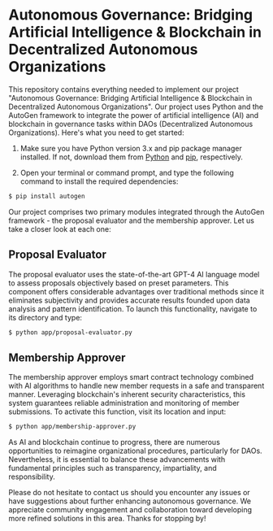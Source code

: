 # Autonomous Governance: Bridging Artificial Intelligence & Blockchain in Decentralized Autonomous Organizations

This repository contains everything needed to implement our project "Autonomous Governance: Bridging Artificial Intelligence & Blockchain in Decentralized Autonomous Organizations". Our project uses Python and the AutoGen framework to integrate the power of artificial intelligence (AI) and blockchain in governance tasks within DAOs (Decentralized Autonomous Organizations). Here's what you need to get started:

1. Make sure you have Python version 3.x and pip package manager installed. If not, download them from [Python](https://www.python.org/downloads/) and [pip](https://bootstrap.pypa.io/get-pip.py), respectively.

2. Open your terminal or command prompt, and type the following command to install the required dependencies:

```sh
$ pip install autogen
```

Our project comprises two primary modules integrated through the AutoGen framework - the proposal evaluator and the membership approver. Let us take a closer look at each one:

## Proposal Evaluator
The proposal evaluator uses the state-of-the-art GPT-4 AI language model to assess proposals objectively based on preset parameters. This component offers considerable advantages over traditional methods since it eliminates subjectivity and provides accurate results founded upon data analysis and pattern identification.
To launch this functionality, navigate to its directory and type:
```sh
$ python app/proposal-evaluator.py
```

## Membership Approver
The membership approver employs smart contract technology combined with AI algorithms to handle new member requests in a safe and transparent manner. Leveraging blockchain's inherent security characteristics, this system guarantees reliable administration and monitoring of member submissions.
To activate this function, visit its location and input:
```sh
$ python app/membership-approver.py
```

As AI and blockchain continue to progress, there are numerous opportunities to reimagine organizational procedures, particularly for DAOs. Nevertheless, it is essential to balance these advancements with fundamental principles such as transparency, impartiality, and responsibility.

Please do not hesitate to contact us should you encounter any issues or have suggestions about further enhancing autonomous governance. We appreciate community engagement and collaboration toward developing more refined solutions in this area. Thanks for stopping by!